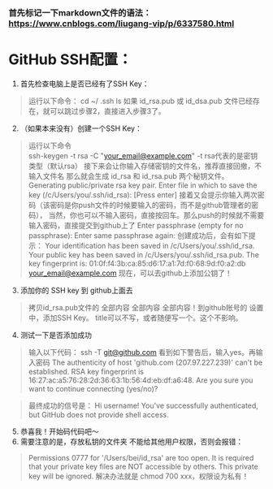 ### 首先标记一下markdown文件的语法： https://www.cnblogs.com/liugang-vip/p/6337580.html ###
# GitHub SSH配置： #
1. 首先检查电脑上是否已经有了SSH Key：
> 运行以下命令：
> cd ~/ .ssh
> ls
如果 id_rsa.pub 或 id_dsa.pub 文件已经存在，就可以跳过步骤2，直接进入步骤3了。
2. （如果本来没有）创建一个SSH Key：
> 运行以下命令  </br>
> ssh-keygen -t rsa -C "your_email@example.com"
-t rsa代表的是密钥类型（默认rsa）
接下来会让你输入存储密钥的文件名，推荐直接回撤，不输入文件名
那么就会生成 id_rsa 和 id_rsa.pub 两个秘钥文件。 
> Generating public/private rsa key pair.
> Enter file in which to save the key (/c/Users/you/.ssh/id_rsa): [Press enter]
接着又会提示你输入两次密码（该密码是你push文件的时候要输入的密码，而不是github管理者的密码），
当然，你也可以不输入密码，直接按回车。那么push的时候就不需要输入密码，直接提交到github上了
> Enter passphrase (empty for no passphrase): 
> Enter same passphrase again:
创建成功后，会有如下提示：
> Your identification has been saved in /c/Users/you/.ssh/id_rsa.
> Your public key has been saved in /c/Users/you/.ssh/id_rsa.pub.
> The key fingerprint is:
> 01:0f:f4:3b:ca:85:d6:17:a1:7d:f0:68:9d:f0:a2:db your_email@example.com
现在，可以去github上添加公钥了！
3. 添加你的 SSH key 到 github上面去
 > 拷贝id_rsa.pub文件的 全部内容 全部内容 全部内容！到github账号的 设置中，添加SSH Key。
 > title可以不写，或者随便写一个。这个不影响。
4. 测试一下是否添加成功
 > 输入以下代码：
 > ssh -T git@github.com
 > 看到如下警告后，输入yes。再输入密码
 > The authenticity of host 'github.com (207.97.227.239)' can't be established.
 > RSA key fingerprint is 16:27:ac:a5:76:28:2d:36:63:1b:56:4d:eb:df:a6:48.
 > Are you sure you want to continue connecting (yes/no)?

 > 最终成功的信号是：
 > Hi username! You've successfully authenticated, but GitHub does not provide shell access.
 5. 恭喜我！开始码代码吧～
 6. 需要注意的是，存放私钥的文件夹 不能给其他用户权限，否则会报错：
  > Permissions 0777 for '/Users/bei/id_rsa' are too open.
  > It is required that your private key files are NOT accessible by others.
  > This private key will be ignored.
  > 解决办法就是 chmod 700 xxx，权限设为私有！
